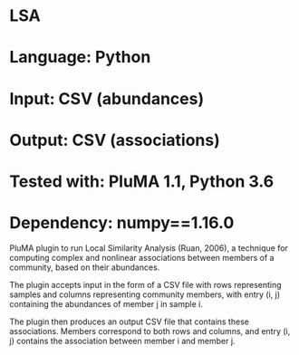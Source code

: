 # LSA
# Language: Python
# Input: CSV (abundances)
# Output: CSV (associations)
# Tested with: PluMA 1.1, Python 3.6
# Dependency: numpy==1.16.0

PluMA plugin to run Local Similarity Analysis (Ruan, 2006),
a technique for computing complex and nonlinear associations
between members of a community, based on their abundances.

The plugin accepts input in the form of a CSV file with rows
representing samples and columns representing community members,
with entry (i, j) containing the abundances of member j in sample i.

The plugin then produces an output CSV file that contains
these associations.  Members correspond to both rows and columns,
and entry (i, j) contains the association between member i and member j.
